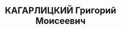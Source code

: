 ---
title: КАГАРЛИЦКИЙ Григорий Моисеевич
description: '15.11.1886, Україна Черкаська область Канівський р-н с.Степанці, єврей,
  освiта середня, службовець, безпартійний.

  Арешт. 27.08.1937. Військовою колегією Верховного Суду СРСР за ст. 54-8 КК УРСР
  (терористичний акт), ст. 54-11 КК УРСР (підготування до контрреволюційних злочинів)
  19.11.1937 засуджений до ВМП, конфіскація усього майна, вирок виконано 20.11.1937р.,
  м. Київ'
---
